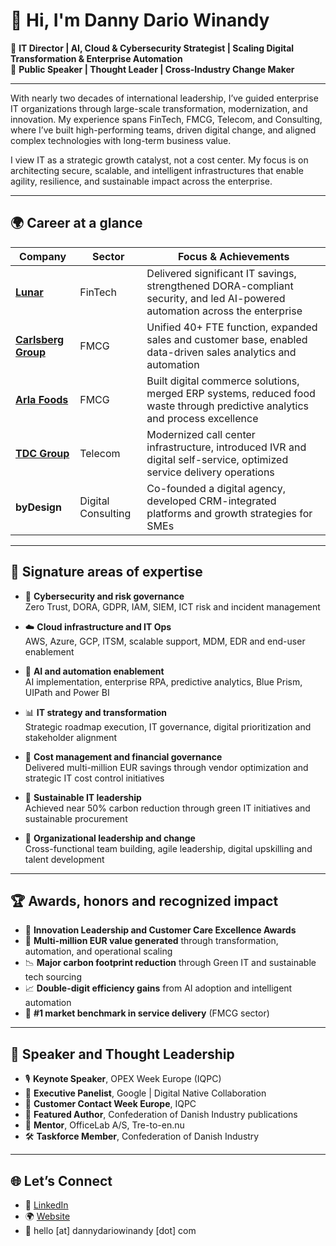 # 👋 Hi, I'm Danny Dario Winandy

🎯 **IT Director | AI, Cloud & Cybersecurity Strategist | Scaling Digital Transformation & Enterprise Automation**  
🎤 **Public Speaker | Thought Leader | Cross-Industry Change Maker**

---

With nearly two decades of international leadership, I’ve guided enterprise IT organizations through large-scale transformation, modernization, and innovation. My experience spans FinTech, FMCG, Telecom, and Consulting, where I’ve built high-performing teams, driven digital change, and aligned complex technologies with long-term business value.

I view IT as a strategic growth catalyst, not a cost center. My focus is on architecting secure, scalable, and intelligent infrastructures that enable agility, resilience, and sustainable impact across the enterprise.

---

## 🌍 Career at a glance

| Company | Sector | Focus & Achievements |
|--------|--------|-----------------------|
| **[Lunar](https://www.lunar.app)** | FinTech | Delivered significant IT savings, strengthened DORA-compliant security, and led AI-powered automation across the enterprise |
| **[Carlsberg Group](https://www.carlsberggroup.com)** | FMCG | Unified 40+ FTE function, expanded sales and customer base, enabled data-driven sales analytics and automation |
| **[Arla Foods](https://www.arlafoods.com)** | FMCG | Built digital commerce solutions, merged ERP systems, reduced food waste through predictive analytics and process excellence |
| **[TDC Group](https://www.nuuday.com)** | Telecom | Modernized call center infrastructure, introduced IVR and digital self-service, optimized service delivery operations |
| **byDesign** | Digital Consulting | Co-founded a digital agency, developed CRM-integrated platforms and growth strategies for SMEs |

---

## 🧠 Signature areas of expertise

- 🔐 **Cybersecurity and risk governance**  
  Zero Trust, DORA, GDPR, IAM, SIEM, ICT risk and incident management

- ☁️ **Cloud infrastructure and IT Ops**  
  AWS, Azure, GCP, ITSM, scalable support, MDM, EDR and end-user enablement

- 🤖 **AI and automation enablement**  
  AI implementation, enterprise RPA, predictive analytics, Blue Prism, UIPath and Power BI

- 📊 **IT strategy and transformation**  
  Strategic roadmap execution, IT governance, digital prioritization and stakeholder alignment

- 💸 **Cost management and financial governance**  
  Delivered multi-million EUR savings through vendor optimization and strategic IT cost control initiatives

- 🌱 **Sustainable IT leadership**  
  Achieved near 50% carbon reduction through green IT initiatives and sustainable procurement

- 👥 **Organizational leadership and change**  
  Cross-functional team building, agile leadership, digital upskilling and talent development

---

## 🏆 Awards, honors and recognized impact

- 🥇 **Innovation Leadership and Customer Care Excellence Awards**
- 🏅 **Multi-million EUR value generated** through transformation, automation, and operational scaling
- 📉 **Major carbon footprint reduction** through Green IT and sustainable tech sourcing
- 📈 **Double-digit efficiency gains** from AI adoption and intelligent automation
- 🥇 **#1 market benchmark in service delivery** (FMCG sector)

---

## 🎤 Speaker and Thought Leadership

- 🎙️ **Keynote Speaker**, OPEX Week Europe (IQPC)
- 🧠 **Executive Panelist**, Google | Digital Native Collaboration
- 💬 **Customer Contact Week Europe**, IQPC
- 📰 **Featured Author**, Confederation of Danish Industry publications
- 🧭 **Mentor**, OfficeLab A/S, Tre-to-en.nu
- 🛠️ **Taskforce Member**, Confederation of Danish Industry

---

## 🌐 Let’s Connect

- 💼 [LinkedIn](https://www.linkedin.com/in/dannydariowinandy)
- 🌍 [Website](https://www.dannydariowinandy.com)
- 📧 hello [at] dannydariowinandy [dot] com

